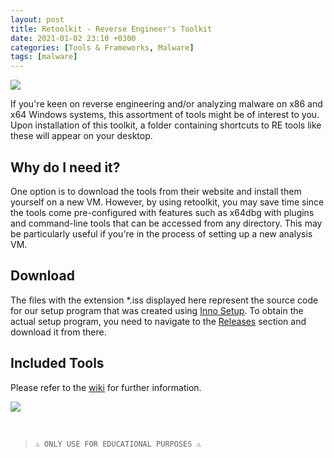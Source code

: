 ```yaml
---
layout: post
title: Retoolkit - Reverse Engineer's Toolkit
date: 2021-01-02 23:10 +0300
categories: [Tools & Frameworks, Malware]
tags: [malware]
---
```






![](../../assets/img/malware/retool.png)

  

If you're keen on reverse engineering and/or analyzing malware on x86 and x64 Windows systems, this assortment of tools might be of interest to you. Upon installation of this toolkit, a folder containing shortcuts to RE tools like these will appear on your desktop.

Why do I need it?
--

One option is to download the tools from their website and install them yourself on a new VM. However, by using retoolkit, you may save time since the tools come pre-configured with features such as x64dbg with plugins and command-line tools that can be accessed from any directory. This may be particularly useful if you're in the process of setting up a new analysis VM.

Download
--

The files with the extension \*.iss displayed here represent the source code for our setup program that was created using [Inno Setup](https://jrsoftware.org/isinfo.php). To obtain the actual setup program, you need to navigate to the [Releases](https://github.com/mentebinaria/retoolkit/releases) section and download it from there.

Included Tools
--

Please refer to the [wiki](https://github.com/mentebinaria/retoolkit/wiki) for further information.

![](../../assets/img/malware/retooldemo.gif)

<br>  
  

>`⚠ ONLY USE FOR EDUCATIONAL PURPOSES ⚠`
